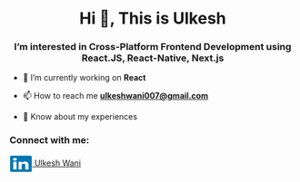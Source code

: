 
<h1 align="center">Hi 👋, This is Ulkesh</h1>
<h3 align="center">I’m interested in Cross-Platform Frontend Development using React.JS, React-Native, Next.js </h3>

<!-- <p align="left"> <img src="https://komarev.com/ghpvc/?username=Ulkeshwani&label=Profile%20views&color=0e75b6&style=flat" alt="Ulkeshwani" /> </p>

<p align="left" class="trophy"> <a href="https://github.com/ryo-ma/github-profile-trophy"><img src="https://github-profile-trophy.vercel.app/?username=Ulkeshwani" alt="Ulkeshwani" /></a> </p> -->

- 🔭 I’m currently working on **React**

- 📫 How to reach me **ulkeshwani007@gmail.com**

- 📄 Know about my experiences

<h3 align="left">Connect with me:</h3>
<p align="left">
  <a href="https://www.linkedin.com/in/ulkesh-wani-364230151/" target="blank">
    <img align="center" src="https://raw.githubusercontent.com/devicons/devicon/master/icons/linkedin/linkedin-original.svg" alt="Ulkeshwanilinkedin" height="30" width="40" />
    Ulkesh Wani
  </a>
<!-- 
<p><img src="https://github-readme-stats.vercel.app/api/top-langs/?username=Ulkeshwani" alt="Ulkesh"/>

<p>&nbsp;<img align="center" src="https://github-readme-stats.vercel.app/api?username=Ulkeshwani&show_icons=true&locale=en" alt="Ulkeshwani" /></p>

<p><img align="center" src="https://github-readme-streak-stats.herokuapp.com/?user=Ulkeshwani&" alt="Ulkeshwani" /></p> -->
